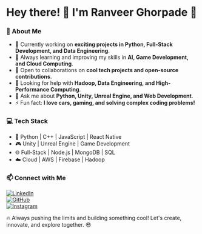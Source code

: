 # Hey there! 👋 I'm Ranveer Ghorpade 🚀  

### 🚀 About Me  
- 🔭 Currently working on **exciting projects in Python, Full-Stack Development, and Data Engineering**.  
- 🌱 Always learning and improving my skills in **AI, Game Development, and Cloud Computing**.  
- 👯 Open to collaborations on **cool tech projects and open-source contributions**.  
- 🤔 Looking for help with **Hadoop, Data Engineering, and High-Performance Computing**.  
- 💬 Ask me about **Python, Unity, Unreal Engine, and Web Development**.  
- ⚡ Fun fact: **I love cars, gaming, and solving complex coding problems!**  

### 💻 Tech Stack  
- 🐍 Python | C++ | JavaScript | React Native  
- 🎮 Unity | Unreal Engine | Game Development  
- 🌐 Full-Stack | Node.js | MongoDB | SQL  
- ☁️ Cloud | AWS | Firebase | Hadoop  

### 📫 Connect with Me  
[![LinkedIn](https://img.shields.io/badge/LinkedIn-%230077B5.svg?&style=for-the-badge&logo=linkedin&logoColor=white)](https://www.linkedin.com/in/ranveer-ghorpade-gg/)  
[![GitHub](https://img.shields.io/badge/GitHub-%2312100E.svg?&style=for-the-badge&logo=github&logoColor=white)](https://github.com/ReeVNaR)  
[![Instagram](https://img.shields.io/badge/Instagram-%23E4405F.svg?&style=for-the-badge&logo=instagram&logoColor=white)](https://www.instagram.com/ranveer._.15)  

🔥 Always pushing the limits and building something cool! Let's create, innovate, and explore together. 😎  
